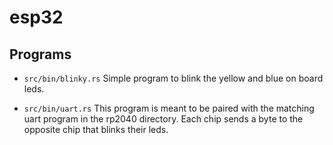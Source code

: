 # esp32

## Programs

* `src/bin/blinky.rs`
Simple program to blink the yellow and blue on board leds.

* `src/bin/uart.rs`
This program is meant to be paired with the matching uart program in the rp2040
directory. Each chip sends a byte to the opposite chip that blinks their leds.
